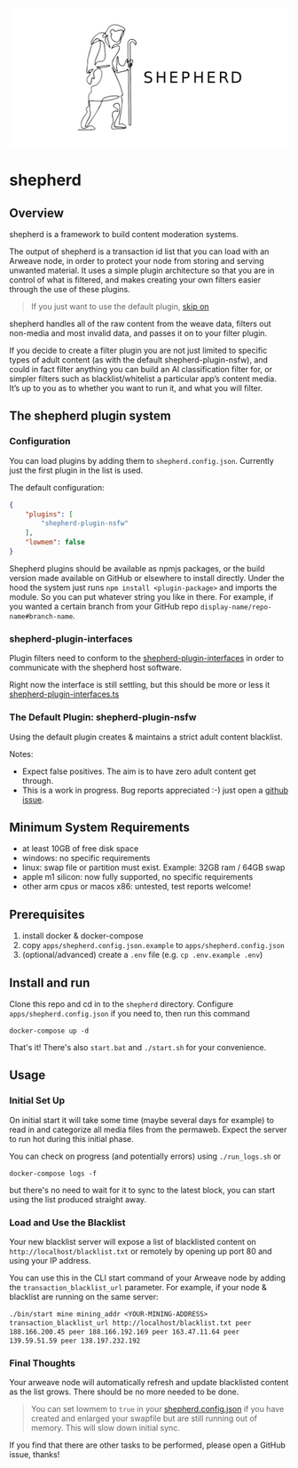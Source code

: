 <img src="./docs/logo-github.png">

# shepherd


## Overview

shepherd is a framework to build content moderation systems.

The output of shepherd is a transaction id list that you can load with an Arweave node, in order to protect your node from storing and serving unwanted material. It uses a simple plugin architecture so that you are in control of what is filtered, and makes creating your own filters easier through the use of these plugins.

> If you just want to use the default plugin, [skip on](#nsfw)

shepherd handles all of the raw content from the weave data, filters out non-media and most invalid data, and passes it on to your filter plugin.

If you decide to create a filter plugin you are not just limited to specific types of adult content (as with the default shepherd-plugin-nsfw), and could in fact filter anything you can build an AI classification filter for, or simpler filters such as blacklist/whitelist a particular app’s content media. It’s up to you as to whether you want to run it, and what you will filter.

## The shepherd plugin system

### <a name='config'></a>Configuration

You can load plugins by adding them to `shepherd.config.json`. Currently just the first plugin in the list is used.

The default configuration:
```json
{
	"plugins": [
		"shepherd-plugin-nsfw"
	],
	"lowmem": false
}
```
Shepherd plugins should be available as npmjs packages, or the build version made available on GitHub or elsewhere to install directly. Under the hood the system just runs 
`npm install <plugin-package>` 
and imports the module. So you can put whatever string you like in there. For example, if you wanted a certain branch from your GitHub repo 
`display-name/repo-name#branch-name`.

### shepherd-plugin-interfaces

Plugin filters need to conform to the [shepherd-plugin-interfaces](https://www.npmjs.com/package/shepherd-plugin-interfaces) in order to communicate with the shepherd host software.

Right now the interface is still settling, but this should be more or less it [shepherd-plugin-interfaces.ts](src/shepherd-plugin-interfaces/index.ts)

### <a name='nsfw'></a> The Default Plugin: shepherd-plugin-nsfw

Using the default plugin creates & maintains a strict adult content blacklist.

Notes:

- Expect false positives. The aim is to have zero adult content get through.
- This is a work in progress. Bug reports appreciated :-) just open a [github issue](https://github.com/shepherd-media-classifier/shepherd-plugin-nsfw).

## Minimum System Requirements

- at least 10GB of free disk space
- windows: no specific requirements
- linux: swap file or partition must exist. Example: 32GB ram / 64GB swap
- apple m1 silicon: now fully supported, no specific requirements
- other arm cpus or macos x86: untested, test reports welcome!

## Prerequisites

1. install docker & docker-compose
2. copy `apps/shepherd.config.json.example` to `apps/shepherd.config.json`
3. (optional/advanced) create a `.env` file (e.g. `cp .env.example .env`)

## Install and run

Clone this repo and cd in to the `shepherd` directory. Configure `apps/shepherd.config.json` if you need to, then run this command

```
docker-compose up -d
```
That's it! There's also `start.bat` and `./start.sh` for your convenience.

## Usage

### Initial Set Up

On initial start it will take some time (maybe several days for example) to read in and categorize all media files from the permaweb. Expect the server to run hot during this initial phase.

You can check on progress (and potentially errors) using `./run_logs.sh` or 
```
docker-compose logs -f
```
but there's no need to wait for it to sync to the latest block, you can start using the list produced straight away.

### Load and Use the Blacklist

Your new blacklist server will expose a list of blacklisted content on `http://localhost/blacklist.txt` or remotely by opening up port 80 and using your IP address.

You can use this in the CLI start command of your Arweave node by adding the `transaction_blacklist_url` parameter. For example, if your node & blacklist are running on the same server:
```
./bin/start mine mining_addr <YOUR-MINING-ADDRESS> transaction_blacklist_url http://localhost/blacklist.txt peer 188.166.200.45 peer 188.166.192.169 peer 163.47.11.64 peer 139.59.51.59 peer 138.197.232.192
```


### Final Thoughts

Your arweave node will automatically refresh and update blacklisted content as the list grows. There should be no more needed to be done. 

> You can set lowmem to `true` in your [shepherd.config.json](#config) if you have created and enlarged your swapfile but are still running out of memory. This will slow down initial sync.

If you find that there are other tasks to be performed, please open a GitHub issue, thanks!


